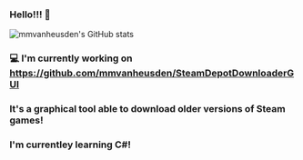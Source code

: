 ### Hello!!! 👋
![mmvanheusden's GitHub stats](https://github-readme-stats.vercel.app/api?username=mmvanheusden&show_icons=true&theme=solarized-dark)
### 💻  I'm currently working on https://github.com/mmvanheusden/SteamDepotDownloaderGUI
### It's a graphical tool able to download older versions of Steam games!
### I'm currentley learning C#!
